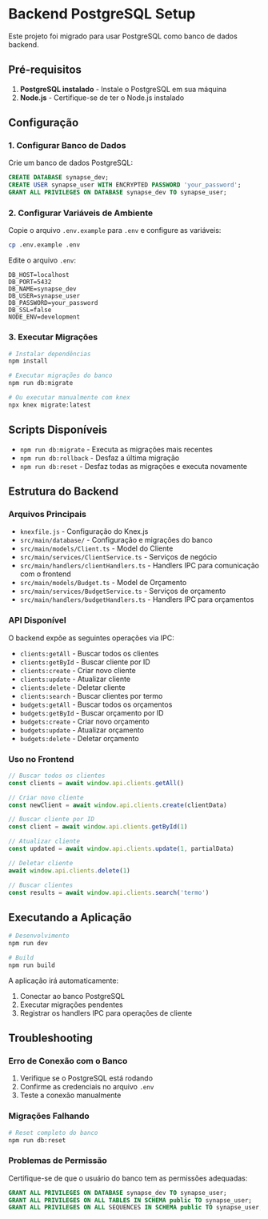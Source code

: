 # Backend PostgreSQL Setup

Este projeto foi migrado para usar PostgreSQL como banco de dados backend. 

## Pré-requisitos

1. **PostgreSQL instalado** - Instale o PostgreSQL em sua máquina
2. **Node.js** - Certifique-se de ter o Node.js instalado

## Configuração

### 1. Configurar Banco de Dados

Crie um banco de dados PostgreSQL:

```sql
CREATE DATABASE synapse_dev;
CREATE USER synapse_user WITH ENCRYPTED PASSWORD 'your_password';
GRANT ALL PRIVILEGES ON DATABASE synapse_dev TO synapse_user;
```

### 2. Configurar Variáveis de Ambiente

Copie o arquivo `.env.example` para `.env` e configure as variáveis:

```bash
cp .env.example .env
```

Edite o arquivo `.env`:

```
DB_HOST=localhost
DB_PORT=5432
DB_NAME=synapse_dev
DB_USER=synapse_user
DB_PASSWORD=your_password
DB_SSL=false
NODE_ENV=development
```

### 3. Executar Migrações

```bash
# Instalar dependências
npm install

# Executar migrações do banco
npm run db:migrate

# Ou executar manualmente com knex
npx knex migrate:latest
```

## Scripts Disponíveis

- `npm run db:migrate` - Executa as migrações mais recentes
- `npm run db:rollback` - Desfaz a última migração
- `npm run db:reset` - Desfaz todas as migrações e executa novamente

## Estrutura do Backend

### Arquivos Principais

- `knexfile.js` - Configuração do Knex.js
- `src/main/database/` - Configuração e migrações do banco
- `src/main/models/Client.ts` - Model do Cliente
- `src/main/services/ClientService.ts` - Serviços de negócio
- `src/main/handlers/clientHandlers.ts` - Handlers IPC para comunicação com o frontend
- `src/main/models/Budget.ts` - Model de Orçamento
- `src/main/services/BudgetService.ts` - Serviços de orçamento
- `src/main/handlers/budgetHandlers.ts` - Handlers IPC para orçamentos

### API Disponível

O backend expõe as seguintes operações via IPC:

- `clients:getAll` - Buscar todos os clientes
- `clients:getById` - Buscar cliente por ID
- `clients:create` - Criar novo cliente
- `clients:update` - Atualizar cliente
- `clients:delete` - Deletar cliente
- `clients:search` - Buscar clientes por termo
- `budgets:getAll` - Buscar todos os orçamentos
- `budgets:getById` - Buscar orçamento por ID
- `budgets:create` - Criar novo orçamento
- `budgets:update` - Atualizar orçamento
- `budgets:delete` - Deletar orçamento

### Uso no Frontend

```typescript
// Buscar todos os clientes
const clients = await window.api.clients.getAll()

// Criar novo cliente
const newClient = await window.api.clients.create(clientData)

// Buscar cliente por ID
const client = await window.api.clients.getById(1)

// Atualizar cliente
const updated = await window.api.clients.update(1, partialData)

// Deletar cliente
await window.api.clients.delete(1)

// Buscar clientes
const results = await window.api.clients.search('termo')
```

## Executando a Aplicação

```bash
# Desenvolvimento
npm run dev

# Build
npm run build
```

A aplicação irá automaticamente:
1. Conectar ao banco PostgreSQL
2. Executar migrações pendentes
3. Registrar os handlers IPC para operações de cliente

## Troubleshooting

### Erro de Conexão com o Banco

1. Verifique se o PostgreSQL está rodando
2. Confirme as credenciais no arquivo `.env`
3. Teste a conexão manualmente

### Migrações Falhando

```bash
# Reset completo do banco
npm run db:reset
```

### Problemas de Permissão

Certifique-se de que o usuário do banco tem as permissões adequadas:

```sql
GRANT ALL PRIVILEGES ON DATABASE synapse_dev TO synapse_user;
GRANT ALL PRIVILEGES ON ALL TABLES IN SCHEMA public TO synapse_user;
GRANT ALL PRIVILEGES ON ALL SEQUENCES IN SCHEMA public TO synapse_user;
```